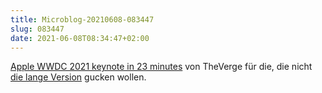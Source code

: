 ```yaml
---
title: Microblog-20210608-083447
slug: 083447
date: 2021-06-08T08:34:47+02:00
---
```


[Apple WWDC 2021 keynote in 23 minutes](https://www.youtube.com/watch?v=S0LVnxfn5n4) von TheVerge für die, die nicht [die lange Version](https://www.apple.com/apple-events/june-2021/) gucken wollen.


